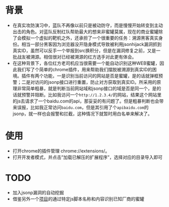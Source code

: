 # 背景
+ 在真实攻防演习中，蓝队不再像以前只是被动防守，而是慢慢开始转变到主动出击的角色。对蓝队反制红队帮助最大的想来非蜜罐莫属，现在的商业蜜罐除了会模拟一个虚拟的靶机之外，还承担了一个很重要的任务：溯源黑客真实身份。相当一部分黑客因为浏览器没开隐身模式导致被利用jsonhijack漏洞抓到真实ID，虽然可以反手一个举报到src换积分，但是在漏洞修复之前，又是一批战友被溯源。相信很对已经被溯源的红方选手对此更有体会。
+ 在这种背景下，各位红方老司机应当很需要一个能自动识别这种WEB蜜罐，因此我们写了个简单的chrome插件，用来帮助我们摆脱被溯源到真实ID的困境。插件有两个功能，一是识别当前访问的网站是否是蜜罐，是的话就弹框预警；二是对访问的jsonp接口进行重置，防止对方获取到真实ID。所采用的原理非常简单粗暴，就是判断当前网站域和jsonp接口的域是否是同一个，是的话就预警并阻断。比如我访问一个`http://1.2.3.4/`的网站，结果这个网站里的js去请求了一个baidu.com的api，那妥妥的有问题了。但是粗暴判断也会带来误报，比如我正常访问`baidu.com`，但是其引用了个`apibaidu.com`的jsonp，就一样也会报警和拦截，这种情况下就暂时用白名单来解决了。
# 使用
+ 打开chrome的插件管理 chrome://extensions/。
+ 打开开发者模式，并点击”加载已解压的扩展程序”，选择对应的目录导入即可

# TODO
+ 加入jsonp漏洞的自动挖掘
+ 借鉴另外一个[项目](https://github.com/iiiusky/AntiHoneypot-Chrome-simple)的通过特定js脚本名称和内容识别已知厂商的蜜罐